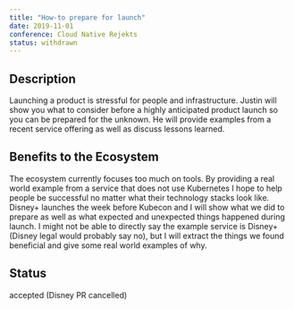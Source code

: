 ```yaml
---
title: "How-to prepare for launch"
date: 2019-11-01
conference: Cloud Native Rejekts
status: withdrawn
---
```


## Description

Launching a product is stressful for people and infrastructure.
Justin will show you what to consider before a highly anticipated product launch so you can be prepared for the unknown.
He will provide examples from a recent service offering as well as discuss lessons learned.

## Benefits to the Ecosystem

The ecosystem currently focuses too much on tools. By providing a real world example from a service that does not use Kubernetes I hope to help people be successful no matter what their technology stacks look like.
Disney+ launches the week before Kubecon and I will show what we did to prepare as well as what expected and unexpected things happened during launch.
I might not be able to directly say the example service is Disney+ (Disney legal would probably say no), but I will extract the things we found beneficial and give some real world examples of why.

## Status
accepted (Disney PR cancelled)
